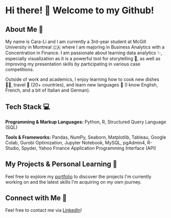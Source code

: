 # Hi there! 👋 Welcome to my Github!

## About Me 🌱

My name is Cara-Li and I am currently a 3rd-year student at McGill University in Montreal 🇨🇦 where I am majoring in Business Analytics with a Concentration in Finance. I am passionate about learning data analytics ✨, especially visualization as it is a powerful tool for storytelling 📖, as well as improving my presentation skills by participating in various case competitions.

Outside of work and academics, I enjoy learning how to cook new dishes 🧑‍🍳, travel 🧳 (20+ countries), and learn new languages 💬 (I know English, French, and a bit of Italian and German). 

## Tech Stack 💻
**Programming & Markup Languages:** Python, R, Structured Query Language (SQL)

**Tools & Frameworks:** Pandas, NumPy, Seaborn, Matplotlib, Tableau, Google Colab, Gurobi Optimization, Jupyter Notebook, MySQL, pgAdmin4, R-Studio, Spyder, Yahoo Finance Application Programming Interface (API)

## My Projects & Personal Learning 🚀
Feel free to explore my [portfolio](https://github.com/caralifarrell/portfolio) to discover the projects I'm currently working on and the latest skills I'm acquiring on my own journey.

## Connect with Me 🤝
Feel free to contact me via [LinkedIn](https://www.linkedin.com/in/caralifarrell/)!
